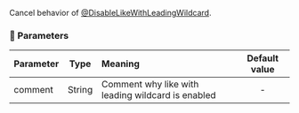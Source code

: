 Cancel behavior of [@DisableLikeWithLeadingWildcard](./DisableLikeWithLeadingWildcard).

### :wrench: Parameters 
|Parameter|Type    | Meaning                                         | Default value  |
| --------|:------:|:------------------------------------------------|:--------------:|
| comment | String |Comment why like with leading wildcard is enabled|      -         |